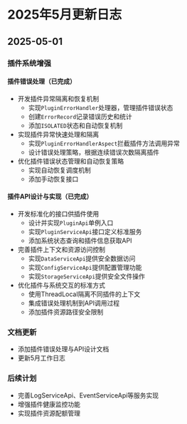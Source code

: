 <!--
 * @Author: yangqijun youngqj@126.com
 * @Date: 2025-04-30 21:10:25
 * @LastEditors: yangqijun youngqj@126.com
 * @LastEditTime: 2025-05-01 10:23:35
 * @FilePath: /qteamos/docs/changelogs/2025/2025-05-01.md
 * @Description: 
 * 
 * Copyright © Zhejiang Xiaoqu Information Technology Co., Ltd, All Rights Reserved. 
-->
# 2025年5月更新日志

## 2025-05-01

### 插件系统增强

#### 插件错误处理（已完成）

- 开发插件异常隔离和恢复机制
  - 实现`PluginErrorHandler`处理器，管理插件错误状态
  - 创建`ErrorRecord`记录错误历史和统计
  - 添加`ISOLATED`状态和自动恢复机制
- 实现插件异常快速处理和隔离
  - 实现`PluginErrorHandlerAspect`拦截插件方法调用异常
  - 设计错误处理策略，根据连续错误次数隔离插件
- 优化插件错误状态管理和自动恢复策略
  - 实现自动恢复调度机制
  - 添加手动恢复接口

#### 插件API设计与实现（已完成）

- 开发标准化的接口供插件使用
  - 设计并实现`PluginApi`单例入口
  - 实现`PluginServiceApi`接口定义标准服务
  - 添加系统状态查询和插件信息获取API
- 完善插件上下文和资源访问控制
  - 实现`DataServiceApi`提供安全数据访问
  - 实现`ConfigServiceApi`提供配置管理功能
  - 实现`StorageServiceApi`提供安全文件操作
- 优化插件与系统交互的标准方式
  - 使用ThreadLocal隔离不同插件的上下文
  - 集成错误处理机制到API调用过程
  - 添加插件资源路径安全限制

### 文档更新

- 添加插件错误处理与API设计文档
- 更新5月工作日志

### 后续计划

- 完善LogServiceApi、EventServiceApi等服务实现
- 增强插件健康监控功能
- 实现插件资源配额管理 